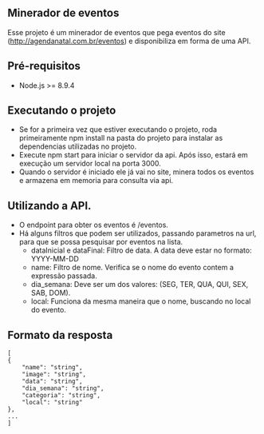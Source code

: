 ## Minerador de eventos

Esse projeto é um minerador de eventos que pega eventos do site (http://agendanatal.com.br/eventos) e disponibiliza em forma de uma API. 

## Pré-requisitos
- Node.js >= 8.9.4

## Executando o projeto
- Se for a primeira vez que estiver executando o projeto, roda primeiramente npm install na pasta do projeto para instalar as dependencias utilizadas no projeto.
- Execute npm start para iniciar o servidor da api. Após isso, estará em execução um servidor local na porta 3000.
- Quando o servidor é iniciado ele já vai no site, minera todos os eventos e armazena em memoria para consulta via api.

## Utilizando a API.
- O endpoint para obter os eventos é /eventos.
- Há alguns filtros que podem ser utilizados, passando parametros na url, para que se possa pesquisar por eventos na lista.
    - dataInicial e dataFinal: Filtro de data. A data deve estar no formato: YYYY-MM-DD
    - name: Filtro de nome. Verifica se o nome do evento contem a expressão passada.
    - dia_semana: Deve ser um dos valores: (SEG, TER, QUA, QUI, SEX, SAB, DOM).
    - local: Funciona da mesma maneira que o nome, buscando no local do evento.
   
   
## Formato da resposta
```
[
{
    "name": "string",
    "image": "string",
    "data": "string",
    "dia_semana": "string",
    "categoria": "string",
    "local": "string"
},
...
]
```
